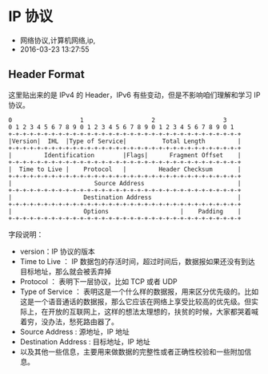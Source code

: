 # IP 协议
- 网络协议,计算机网络,ip,
- 2016-03-23 13:27:55


## Header Format

这里贴出来的是 IPv4 的 Header，IPv6 有些变动，但是不影响咱们理解和学习 IP 协议。

    0                   1                   2                   3
    0 1 2 3 4 5 6 7 8 9 0 1 2 3 4 5 6 7 8 9 0 1 2 3 4 5 6 7 8 9 0 1
    +-+-+-+-+-+-+-+-+-+-+-+-+-+-+-+-+-+-+-+-+-+-+-+-+-+-+-+-+-+-+-+-+
    |Version|  IHL  |Type of Service|          Total Length         |
    +-+-+-+-+-+-+-+-+-+-+-+-+-+-+-+-+-+-+-+-+-+-+-+-+-+-+-+-+-+-+-+-+
    |         Identification        |Flags|      Fragment Offset    |
    +-+-+-+-+-+-+-+-+-+-+-+-+-+-+-+-+-+-+-+-+-+-+-+-+-+-+-+-+-+-+-+-+
    |  Time to Live |    Protocol   |         Header Checksum       |
    +-+-+-+-+-+-+-+-+-+-+-+-+-+-+-+-+-+-+-+-+-+-+-+-+-+-+-+-+-+-+-+-+
    |                       Source Address                          |
    +-+-+-+-+-+-+-+-+-+-+-+-+-+-+-+-+-+-+-+-+-+-+-+-+-+-+-+-+-+-+-+-+
    |                    Destination Address                        |
    +-+-+-+-+-+-+-+-+-+-+-+-+-+-+-+-+-+-+-+-+-+-+-+-+-+-+-+-+-+-+-+-+
    |                    Options                    |    Padding    |
    +-+-+-+-+-+-+-+-+-+-+-+-+-+-+-+-+-+-+-+-+-+-+-+-+-+-+-+-+-+-+-+-+

字段说明：

* version：IP 协议的版本
* Time to Live ： IP 数据包的存活时间，超过时间后，数据报如果还没有到达目标地址，那么就会被丢弃掉
* Protocol ： 表明下一层协议，比如 TCP 或者 UDP
* Type of Service ： 表明这是一个什么样的数据报，用来区分优先级的。比如这是一个语音通话的数据报，那么它应该在网络上享受比较高的优先级。但实际上，在开放的互联网上，这样的想法太理想的，扶贫的时候，大家都哭着喊着穷，没办法，愁死路由器了。
* Source Address : 源地址，IP 地址
* Destination Address : 目标地址，IP 地址
* 以及其他一些信息，主要用来做数据的完整性或者正确性校验和一些附加信息。
